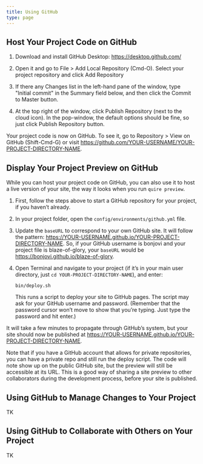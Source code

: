 ```yaml
---
title: Using GitHub
type: page
---
```


## Host Your Project Code on GitHub

1. Download and install GitHub Desktop: https://desktop.github.com/

2. Open it and go to File > Add Local Repository (Cmd-O). Select your project repository and click Add Repository

3. If there any Changes list in the left-hand pane of the window, type "Initial commit" in the Summary field below, and then click the Commit to Master button.

3. At the top right of the window, click Publish Repository (next to the cloud icon). In the pop-window, the default options should be fine, so just click Publish Repository button.

Your project code is now on GitHub. To see it, go to Repository > View on GitHub (Shift-Cmd-G) or visit https://github.com/YOUR-USERNAME/YOUR-PROJECT-DIRECTORY-NAME.

## Display Your Project Preview on GitHub

While you can host your project code on GitHub, you can also use it to host a live version of your site, the way it looks when you run `quire preview`.

1. First, follow the steps above to start a GitHub repository for your project, if you haven’t already.

2. In your project folder, open the `config/environments/github.yml` file.

3. Update the `baseURL` to correspond to your own GitHub site. It will follow the pattern: https://YOUR-USERNAME.github.io/YOUR-PROJECT-DIRECTORY-NAME. So, if your GitHub username is bonjovi and your project file is blaze-of-glory, your `baseURL` would be https://bonjovi.github.io/blaze-of-glory.

4. Open Terminal and navigate to your project (if it’s in your main user directory, just `cd YOUR-PROJECT-DIRECTORY-NAME`), and enter:

    ```
    bin/deploy.sh
    ```

    This runs a script to deploy your site to GitHub pages. The script may ask for your GitHub username and password. (Remember that the password cursor won’t move to show that you’re typing. Just type the password and hit enter.)

It will take a few minutes to propagate through GitHub’s system, but your site should now be published at https://YOUR-USERNAME.github.io/YOUR-PROJECT-DIRECTORY-NAME.

Note that if you have a GitHub account that allows for private repositories, you can have a private repo and still run the deploy script. The code will note show up on the public GitHub site, but the preview will still be accessible at its URL. This is a good way of sharing a site preview to other collaborators during the development process, before your site is published.

## Using GitHub to Manage Changes to Your Project

TK

## Using GitHub to Collaborate with Others on Your Project

TK
